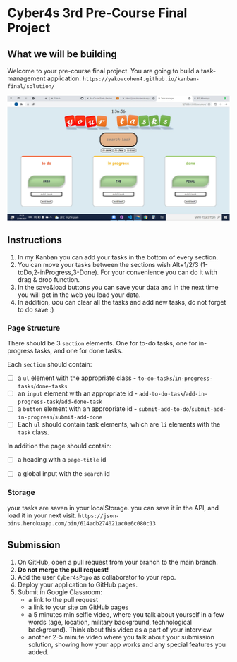 # Cyber4s 3rd Pre-Course Final Project

## What we will be building

Welcome to your pre-course final project. You are going to build a task-management application.
`https://yakovcohen4.github.io/kanban-final/solution/`

![Example](./final.jpg)

## Instructions

 1. In my Kanban you can add your tasks in the bottom of every section.
 2. You can move your tasks between the sections wish Alt+1/2/3 (1-toDo,2-inProgress,3-Done).
    For your convenience you can do it with drag & drop function.
 3. In the save&load buttons you can save your data and in the next time you will 
    get in the web you load your data.
 4. In addition, טou can clear all the tasks and add new tasks, do not forget to do save :)


### Page Structure

There should be 3 `section` elements. One for to-do tasks, one for in-progress tasks, and one for done tasks.

Each `section` should contain:

- [ ] a `ul` element with the appropriate class - `to-do-tasks`/`in-progress-tasks`/`done-tasks`
- [ ] an `input` element with an appropriate id - `add-to-do-task`/`add-in-progress-task`/`add-done-task`
- [ ] a `button` element with an appropriate id - `submit-add-to-do`/`submit-add-in-progress`/`submit-add-done`
- [ ] Each `ul` should contain task elements, which are `li` elements with the `task` class.

In addition the page should contain:

- [ ] a heading with a `page-title` id
- [ ] a global input with the `search` id


### Storage

your tasks are saven in your localStorage. you can save it in the API, and load it in your next visit.
`https://json-bins.herokuapp.com/bin/614adb274021ac0e6c080c13`


## Submission

1. On GitHub, open a pull request from your branch to the main branch.
2. **Do not merge the pull request!**
3. Add the user `Cyber4sPopo` as collaborator to your repo.
4. Deploy your application to GitHub pages.
5. Submit in Google Classroom:
   - a link to the pull request
   - a link to your site on GitHub pages
   - a 5 minutes min selfie video, where you talk about yourself in a few words (age, location, military background, technological background). Think about this video as a part of your interview.
   - another 2-5 minute video where you talk about your submission solution, showing how your app works and any special features you added.
